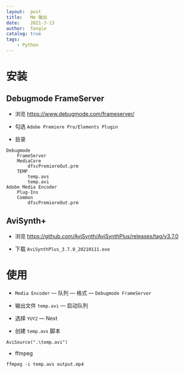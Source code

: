 ```yaml
---
layout:  post
title:   Me 输出
date:    2021-3-13
author:  Tangle
catalog: true
tags:
    - Python
---
```


# 安装

## Debugmode FrameServer

- 浏览 <https://www.debugmode.com/frameserver/>

- 勾选 `Adobe Premiere Pro/Elements Plugin`

- 目录

```
Debugmode
    FrameServer
    MediaCore
        dfscPremiereOut.prm
    TEMP
        temp.avs
        temp.avi
Adobe Media Encoder
    Plug-Ins
    Common
        dfscPremiereOut.prm
```

## AviSynth+

- 浏览 <https://github.com/AviSynth/AviSynthPlus/releases/tag/v3.7.0>

- 下载 `AviSynthPlus_3.7.0_20210111.exe`

# 使用

- `Media Encoder` — 队列 — 格式 — `Debugmode FrameServer`

- 输出文件 `temp.avi` — 启动队列

- 选择 `YUY2` — Next

- 创建 `temp.avs` 脚本

```
AviSource(".\temp.avi")
```

- ffmpeg

```
ffmpeg -i temp.avs output.mp4
```
